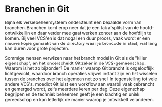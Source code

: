 <!-- Attentie heren en dames vertalers.
Ik zou het volgende willen voorstellen:
Er zijn bepaalde termen die voor de gemiddelde Nederlandse computer gebruiker 
veel beter klinken (of bekender voorkomen) als de orginele Engelse term. In het
begin zullen deze termen niet vaak voorkomen, maar in de meer diepgaandere 
hoofdstukken komen deze steeds meer voor. Termen als "Committen", "Mergen" 
en "Applyen" klinken beter dan "Plegen" of "Toepassen", "Samenvoegen" en 
"Toepassen" (wat bovendien slecht valt te onderscheiden van de 
commit-toepassing). De mensen die dit boek lezen zijn, naar mijn bescheiden 
inschatting, al redelijk op de hoogte van versiebeheer en passen (zie ik in 
de praktijk) deze termen al toe. Een nieuwe terminologie introduceren lijkt 
me dan ook niet noodzakelijk.
Verder blijven er altijd kreten over als "directory", wat vertaald zou kunnen 
worden als "map", maar bij het Engelse werkwoord to map krijgen we dan weer het
probleem: hoe dit weer te vertalen? Daarom zou ik willen voorstellen om deze 
basis-termen toch onvertaald te laten.

Twijfelgevallen zullen altijd blijven zoals de term "file", daarvan wordt in de
praktijk zowel de term file als bestand gebruikt. Ik denk dat we hier moeten 
kijken hoe het in de context past. 
Maar ook een term als "tool" en (ik zit zelf nog op een mooie Nederlandse term
te broeden) "plumbing", hierbij stel ik voor om eenmalig een Nederlandse 
vertaling te geven, tussen haakjes de Engelse term te geven en in het vervolg
de Engelse term te gebruiken. Wederom is de context hier belangrijk.

Verder stel ik ook voor om de regels op https://onzetaal.nl/taaladvies zoveel
mogelijk te volgen. Bijvoorbeeld de regels omtrent het spellen van Engelse 
werkwoorden die in het Nederlands gebruikt worden.

Let wel: ik wil niemand tot iets verplichten, maar ik denk dat we moeten 
streven naar een zo duidelijk mogelijke en best bij de praktijk aansluitende
vertaling moeten proberen te maken.

Veel succes en plezier bij het vertalen...
-->
<!-- SHA-1 of last checked en-version: fbf24105 -->
# Branchen in Git

Bijna elk versiebeheersysteem ondersteunt een bepaalde vorm van branchen. Branchen komt erop neer dat je een tak afsplitst van de hoofd-ontwikkellijn en daar verder mee gaat werken zonder aan de hoofdlijn te komen. Bij veel VCS'en is dat nogal een duur proces, vaak wordt er een nieuwe kopie gemaakt van de directory waar je broncode in staat, wat lang kan duren voor grote projecten.

Sommige mensen verwijzen naar het branch model in Git als de "killer eigenschap", en het onderscheidt Git zeker in de VCS-gemeenschap. Waarom is het zo bijzonder? De manier waarop Git brancht is ongelooflijk lichtgewicht, waardoor branch operaties vrijwel instant zijn en het wisselen tussen de branches over het algemeen net zo snel. In tegenstelling tot vele andere VCS's, moedigt Git juist een workflow aan waarbij vaak gebrancht en gemerged wordt, zelfs meerdere keren per dag. Deze eigenschap begrijpen en de techniek beheersen geeft je een krachtig en uniek gereedschap en kan letterlijk de manier waarop je ontwikkelt veranderen.
